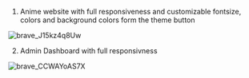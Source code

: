 1. Anime website with full responsiveness and customizable fontsize, colors and background colors form the theme button

![brave_J15kz4q8Uw](https://user-images.githubusercontent.com/94290915/218498896-47db8d08-58c3-45c1-9be6-358a2116d2bd.png)

2. Admin Dashboard with full responsivness

![brave_CCWAYoAS7X](https://user-images.githubusercontent.com/94290915/219325063-fb838011-030a-4e63-a7fa-267318561e98.png)
